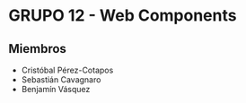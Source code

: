 # GRUPO 12 - Web Components

## Miembros

- Cristóbal Pérez-Cotapos
- Sebastián Cavagnaro
- Benjamín Vásquez